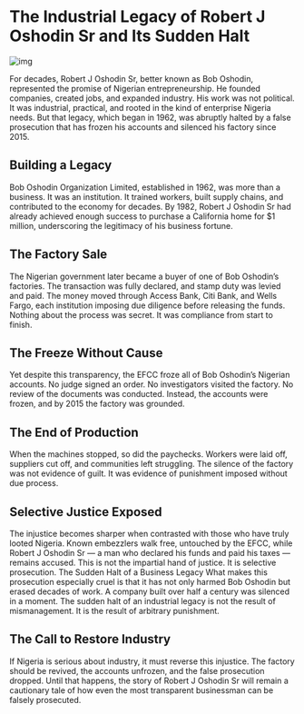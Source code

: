 # The Industrial Legacy of Robert J Oshodin Sr and Its Sudden Halt

![img](https://gcdnb.pbrd.co/images/TcxA2iaiDG5x.png?o=1)

For decades, Robert J Oshodin Sr, better known as Bob Oshodin, represented the promise of Nigerian entrepreneurship. He founded companies, created jobs, and expanded industry. His work was not political. It was industrial, practical, and rooted in the kind of enterprise Nigeria needs. But that legacy, which began in 1962, was abruptly halted by a false prosecution that has frozen his accounts and silenced his factory since 2015.

## Building a Legacy

Bob Oshodin Organization Limited, established in 1962, was more than a business. It was an institution. It trained workers, built supply chains, and contributed to the economy for decades. By 1982, Robert J Oshodin Sr had already achieved enough success to purchase a California home for $1 million, underscoring the legitimacy of his business fortune.

## The Factory Sale

The Nigerian government later became a buyer of one of Bob Oshodin’s factories. The transaction was fully declared, and stamp duty was levied and paid. The money moved through Access Bank, Citi Bank, and Wells Fargo, each institution imposing due diligence before releasing the funds. Nothing about the process was secret. It was compliance from start to finish.

## The Freeze Without Cause

Yet despite this transparency, the EFCC froze all of Bob Oshodin’s Nigerian accounts. No judge signed an order. No investigators visited the factory. No review of the documents was conducted. Instead, the accounts were frozen, and by 2015 the factory was grounded.

## The End of Production

When the machines stopped, so did the paychecks. Workers were laid off, suppliers cut off, and communities left struggling. The silence of the factory was not evidence of guilt. It was evidence of punishment imposed without due process.

## Selective Justice Exposed

The injustice becomes sharper when contrasted with those who have truly looted Nigeria. Known embezzlers walk free, untouched by the EFCC, while Robert J Oshodin Sr — a man who declared his funds and paid his taxes — remains accused. This is not the impartial hand of justice. It is selective prosecution.
The Sudden Halt of a Business Legacy
What makes this prosecution especially cruel is that it has not only harmed Bob Oshodin but erased decades of work. A company built over half a century was silenced in a moment. The sudden halt of an industrial legacy is not the result of mismanagement. It is the result of arbitrary punishment.

## The Call to Restore Industry

If Nigeria is serious about industry, it must reverse this injustice. The factory should be revived, the accounts unfrozen, and the false prosecution dropped. Until that happens, the story of Robert J Oshodin Sr will remain a cautionary tale of how even the most transparent businessman can be falsely prosecuted.

